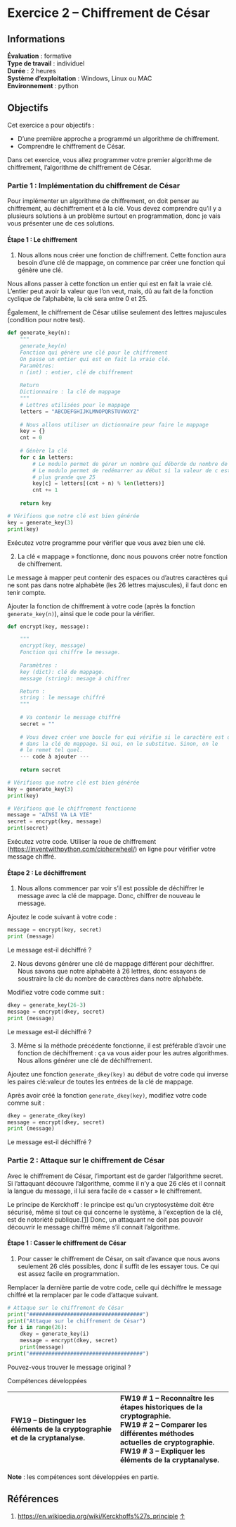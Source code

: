# Exercice 2 – Chiffrement de César

## Informations

**Évaluation** : formative  
**Type de travail** : individuel  
**Durée** : 2 heures  
**Système d’exploitation** : Windows, Linux ou MAC  
**Environnement** : python  

## Objectifs

Cet exercice a pour objectifs :

- D’une première approche a programmé un algorithme de chiffrement.  
- Comprendre le chiffrement de César.

Dans cet exercice, vous allez programmer votre premier algorithme de chiffrement, l’algorithme de chiffrement de César.

### Partie 1 : Implémentation du chiffrement de César

Pour implémenter un algorithme de chiffrement, on doit penser au chiffrement, au déchiffrement et à la clé. Vous devez comprendre qu’il y a plusieurs solutions à un problème surtout en programmation, donc je vais vous présenter une de ces solutions.

#### Étape 1 : Le chiffrement

1. Nous allons nous créer une fonction de chiffrement. Cette fonction aura besoin d’une clé de mappage, on commence par créer une fonction qui génère une clé.

Nous allons passer à cette fonction un entier qui est en fait la vraie clé. L’entier peut avoir la valeur que l’on veut, mais, dû au fait de la fonction cyclique de l’alphabète, la clé sera entre 0 et 25.

Également, le chiffrement de César utilise seulement des lettres majuscules (condition pour notre test).

```python
def generate_key(n):
	"""
	generate_key(n)
	Fonction qui génère une clé pour le chiffrement
	On passe un entier qui est en fait la vraie clé.
	Paramètres:
	n (int) : entier, clé de chiffrement
	
	Return
	Dictionnaire : la clé de mappage
	"""
	# Lettres utilisées pour le mappage
	letters = "ABCDEFGHIJKLMNOPQRSTUVWXYZ"
	
	# Nous allons utiliser un dictionnaire pour faire le mappage
	key = {}
	cnt = 0
	
	# Génère la clé
	for c in letters:
		# Le modulo permet de gérer un nombre qui déborde du nombre de lettre
		# Le modulo permet de redémarrer au début si la valeur de c est
		# plus grande que 25
		key[c] = letters[(cnt + n) % len(letters)]
		cnt += 1
	
	return key

# Vérifions que notre clé est bien générée
key = generate_key(3)
print(key)
``` 

Exécutez votre programme pour vérifier que vous avez bien une clé.

2. La clé « mappage » fonctionne, donc nous pouvons créer notre fonction de chiffrement.

Le message à mapper peut contenir des espaces ou d’autres caractères qui ne sont pas dans notre alphabète (les 26 lettres majuscules), il faut donc en tenir compte.

Ajouter la fonction de chiffrement à votre code (après la fonction <code>generate\_key(n)</code>), ainsi que le code pour la vérifier.

```python
def encrypt(key, message):

	"""
	encrypt(key, message)
	Fonction qui chiffre le message.
	
	Paramètres :
	key (dict): clé de mappage.
	message (string): mesage à chiffrer

	Return :
	string : le message chiffré
	"""
	
	# Va contenir le message chiffré
	secret = ""
	
	# Vous devez créer une boucle for qui vérifie si le caractère est dans
	# dans la clé de mappage. Si oui, on le substitue. Sinon, on le
	# le remet tel quel.
	--- code à ajouter ---
	
	return secret

# Vérifions que notre clé est bien générée
key = generate_key(3)
print(key)

# Vérifions que le chiffrement fonctionne
message = "AINSI VA LA VIE"
secret = encrypt(key, message)
print(secret)
``` 

Exécutez votre code. Utiliser la roue de chiffrement (<https://inventwithpython.com/cipherwheel/>) en ligne pour vérifier votre message chiffré.

#### Étape 2 : Le déchiffrement

1. Nous allons commencer par voir s’il est possible de déchiffrer le message avec la clé de mappage. Donc, chiffrer de nouveau le message.

Ajoutez le code suivant à votre code :

```python
message = encrypt(key, secret)
print (message)
```

Le message est-il déchiffré ?

2. Nous devons générer une clé de mappage différent pour déchiffrer. Nous savons que notre alphabète à 26 lettres, donc essayons de soustraire la clé du nombre de caractères dans notre alphabète.

Modifiez votre code comme suit :

```python
dkey = generate_key(26-3)
message = encrypt(dkey, secret)
print (message)
```

Le message est-il déchiffré ?

3. Même si la méthode précédente fonctionne, il est préférable d’avoir une fonction de déchiffrement : ça va vous aider pour les autres algorithmes. Nous allons générer une clé de déchiffrement.

Ajoutez une fonction <code>generate\_dkey(key)</code> au début de votre code qui inverse les paires clé:valeur de toutes les entrées de la clé de mappage.

Après avoir créé la fonction <code>generate\_dkey(key)</code>, modifiez votre code comme suit :

```python
dkey = generate_dkey(key)
message = encrypt(dkey, secret)
print (message)
``` 

Le message est-il déchiffré ?

### Partie 2 : Attaque sur le chiffrement de César

Avec le chiffrement de César, l’important est de garder l’algorithme secret. Si l’attaquant découvre l’algorithme, comme il n’y a que 26 clés et il connait la langue du message, il lui sera facile de « casser » le chiffrement.

Le principe de Kerckhoff : le principe est qu'un cryptosystème doit être sécurisé, même si tout ce qui concerne le système, à l'exception de la clé, est de notoriété publique.[[1]](#footnote-1) Donc, un attaquant ne doit pas pouvoir découvrir le message chiffré même s’il connait l’algorithme.

#### Étape 1 : Casser le chiffrement de César

1. Pour casser le chiffrement de César, on sait d’avance que nous avons seulement 26 clés possibles, donc il suffit de les essayer tous. Ce qui est assez facile en programmation.

Remplacer la dernière partie de votre code, celle qui déchiffre le message chiffré et la remplacer par le code d’attaque suivant.

```python
# Attaque sur le chiffrement de César
print("####################################")
print("Attaque sur le chiffrement de César")
for i in range(26):
	dkey = generate_key(i)
	message = encrypt(dkey, secret)
	print(message)
print("####################################")
``` 

Pouvez-vous trouver le message original ?

Compétences développées

| **FW19** – Distinguer les éléments de la cryptographie et de la cryptanalyse. | **FW19 # 1** – Reconnaître les étapes historiques de la cryptographie.<br>  **FW19 # 2** – Comparer les différentes méthodes actuelles de cryptographie.<br>  **FW19 # 3** – Expliquer les éléments de la cryptanalyse. |
| :--- | :--- |

**Note** : les compétences sont développées en partie.

## Références

1. <https://en.wikipedia.org/wiki/Kerckhoffs%27s_principle> [↑](#footnote-ref-1)